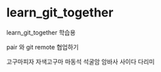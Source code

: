# learn_git_together
learn_git_together 학습용


pair 와 git remote 협업하기

고구마피자
자색고구마
마동석
석굴암
암바사
사이다
다리미